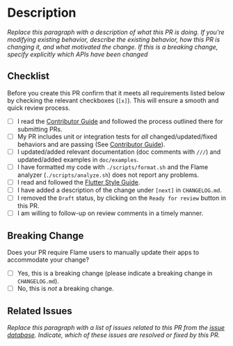 # Description

*Replace this paragraph with a description of what this PR is doing. If you're modifying existing behavior, describe the existing behavior, how this PR is changing it, and what motivated the change. If this is a breaking change, specify explicitly which APIs have been changed*

## Checklist

Before you create this PR confirm that it meets all requirements listed below by checking the relevant checkboxes (`[x]`). This will ensure a smooth and quick review process.

- [ ] I read the [Contributor Guide] and followed the process outlined there for submitting PRs.
- [ ] My PR includes unit or integration tests for *all* changed/updated/fixed behaviors and are passing (See [Contributor Guide]).
- [ ] I updated/added relevant documentation (doc comments with `///`) and updated/added examples in `doc/examples`.
- [ ] I have formatted my code with `./scripts/format.sh` and the Flame analyzer (`./scripts/analyze.sh`) does not report any problems.
- [ ] I read and followed the [Flutter Style Guide].
- [ ] I have added a description of the change under `[next]` in `CHANGELOG.md`.
- [ ] I removed the `Draft` status, by clicking on the `Ready for review` button in this PR.
- [ ] I am willing to follow-up on review comments in a timely manner.

## Breaking Change

Does your PR require Flame users to manually update their apps to accommodate your change?

- [ ] Yes, this is a breaking change (please indicate a breaking change in `CHANGELOG.md`).
- [ ] No, this is *not* a breaking change.

## Related Issues

*Replace this paragraph with a list of issues related to this PR from the [issue database]. Indicate, which of these issues are resolved or fixed by this PR.*

<!-- Links -->
[issue database]: https://github.com/flame-engine/flame/issues
[Contributor Guide]: https://github.com/flame-engine/flame/blob/master/CONTRIBUTING.md
[Flutter Style Guide]: https://github.com/flutter/flutter/wiki/Style-guide-for-Flutter-repo
